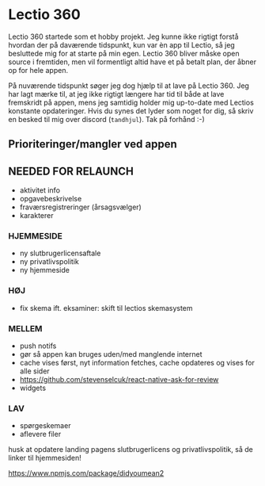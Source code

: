 # Lectio 360
Lectio 360 startede som et hobby projekt. Jeg kunne ikke rigtigt forstå hvordan der på daværende tidspunkt, kun var èn app til Lectio, så jeg besluttede mig for at starte på min egen. Lectio 360 bliver måske open source i fremtiden, men vil formentligt altid have et på betalt plan, der åbner op for hele appen. 

På nuværende tidspunkt søger jeg dog hjælp til at lave på Lectio 360. Jeg har lagt mærke til, at jeg ikke rigtigt længere har tid til både at lave fremskridt på appen, mens jeg samtidig holder mig up-to-date med Lectios konstante opdateringer. Hvis du synes det lyder som noget for dig, så skriv en besked til mig over discord (`tandhjul`). Tak på forhånd :-)

## Prioriteringer/mangler ved appen

## NEEDED FOR RELAUNCH
- aktivitet info
- opgavebeskrivelse
- fraværsregistreringer (årsagsvælger) 
- karakterer

### HJEMMESIDE
- ny slutbrugerlicensaftale
- ny privatlivspolitik
- ny hjemmeside

### __HØJ__
- fix skema ift. eksaminer: skift til lectios skemasystem

### __MELLEM__
- push notifs
- gør så appen kan bruges uden/med manglende internet
- cache vises først, nyt information fetches, cache opdateres og vises for alle sider
- https://github.com/stevenselcuk/react-native-ask-for-review
- widgets

### __LAV__
- spørgeskemaer
- aflevere filer

husk at opdatere landing pagens slutbrugerlicens og privatlivspolitik, så de linker til hjemmesiden!

https://www.npmjs.com/package/didyoumean2 